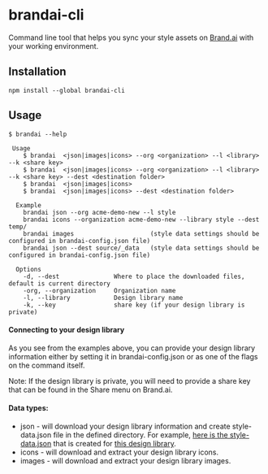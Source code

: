 # brandai-cli

Command line tool that helps you sync your style assets on [Brand.ai](https://brand.ai) with your working environment.

## Installation
```
npm install --global brandai-cli
```

## Usage
```
$ brandai --help

 Usage
    $ brandai  <json|images|icons> --org <organization> --l <library> --k <share key>
    $ brandai  <json|images|icons> --org <organization> --l <library> --k <share key> --dest <destination folder>
    $ brandai  <json|images|icons>
    $ brandai  <json|images|icons> --dest <destination folder>

  Example
    brandai json --org acme-demo-new --l style
    brandai icons --organization acme-demo-new --library style --dest temp/
    brandai images                     (style data settings should be configured in brandai-config.json file)
    brandai json --dest source/_data   (style data settings should be configured in brandai-config.json file)

  Options
    -d, --dest               Where to place the downloaded files, default is current directory
    -org, --organization     Organization name
    -l, --library            Design library name
    -k, --key                share key (if your design library is private)
```

#### Connecting to your design library
As you see from the examples above, you can provide your design library information either by setting it in brandai-config.json or as one
of the flags on the command itself.

Note: If the design library is private, you will need to provide a share key that can be found in the Share menu on Brand.ai.

#### Data types:
* json - will download your design library information and create style-data.json file in the defined directory.
    For example, [here is the style-data.json](https://brand.ai/acme-demo-new/style/applications/data-export/json) that is created for [this design library](https://brand.ai/acme-demo-new/style).
* icons - will download and extract your design library icons.
* images - will download and extract your design library images.
